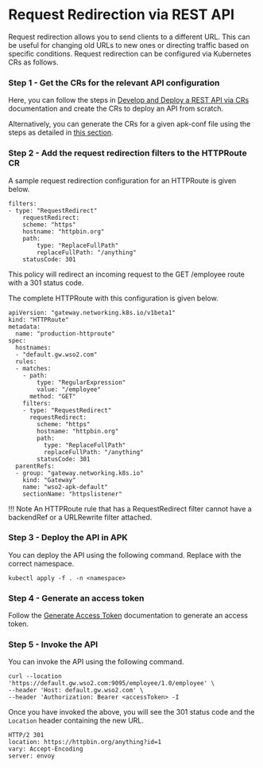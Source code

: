 # Request Redirection via REST API

Request redirection allows you to send clients to a different URL. This can be useful for changing old URLs to new ones or directing traffic based on specific conditions. Request redirection can be configured via Kubernetes CRs as follows.

### Step 1 - Get the CRs for the relevant API configuration

Here, you can follow the steps in <a href="../../../../create-api/create-and-deploy-apis/rest/create-rest-api-using-crs" target="_blank">Develop and Deploy a REST API via CRs</a> documentation and create the CRs to deploy an API from scratch. 

Alternatively, you can generate the CRs for a given apk-conf file using the steps as detailed in <a href="../../../../api-management-overview/tools-for-api-development#option-2-generate-k8s-custom-resources-using-config-generator-tool-and-deploy-the-api-using-kubernetes-client" target="_blank">this section</a>.

### Step 2 - Add the request redirection filters to the HTTPRoute CR

A sample request redirection configuration for an HTTPRoute is given below.

```
filters:
- type: "RequestRedirect"
    requestRedirect:
    scheme: "https"
    hostname: "httpbin.org"
    path:
        type: "ReplaceFullPath"
        replaceFullPath: "/anything"
    statusCode: 301
```

This policy will redirect an incoming request to the GET /employee route with a 301 status code.

The complete HTTPRoute with this configuration is given below.

```
apiVersion: "gateway.networking.k8s.io/v1beta1"
kind: "HTTPRoute"
metadata:
  name: "production-httproute"
spec:
  hostnames:
  - "default.gw.wso2.com"
  rules:
  - matches:
    - path:
        type: "RegularExpression"
        value: "/employee"
      method: "GET"
    filters:
    - type: "RequestRedirect"
      requestRedirect:
        scheme: "https"
        hostname: "httpbin.org"
        path:
          type: "ReplaceFullPath"
          replaceFullPath: "/anything"
        statusCode: 301
  parentRefs:
  - group: "gateway.networking.k8s.io"
    kind: "Gateway"
    name: "wso2-apk-default"
    sectionName: "httpslistener"
```

!!! Note
    An HTTPRoute rule that has a RequestRedirect filter cannot have a backendRef or a URLRewrite filter attached.

### Step 3 - Deploy the API in APK

You can deploy the API using the following command. Replace <namespace> with the correct namespace.
```
kubectl apply -f . -n <namespace>
```

### Step 4 - Generate an access token

Follow the [Generate Access Token](../../../develop-and-deploy-api/security/generate-access-token.md) documentation to generate an access token.

### Step 5 - Invoke the API

You can invoke the API using the following command.

```
curl --location 'https://default.gw.wso2.com:9095/employee/1.0/employee' \
--header 'Host: default.gw.wso2.com' \
--header 'Authorization: Bearer <accessToken> -I
```

Once you have invoked the above, you will see the 301 status code and the `Location` header containing the new URL.

```
HTTP/2 301
location: https://httpbin.org/anything?id=1
vary: Accept-Encoding
server: envoy
```